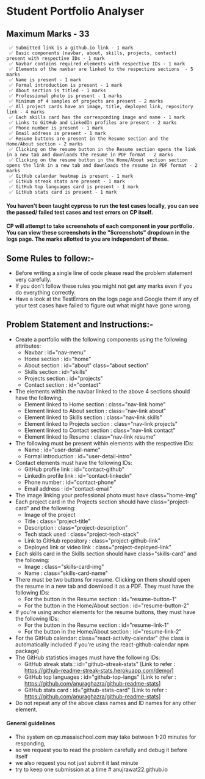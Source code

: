 # Student Portfolio Analyser

## Maximum Marks - 33

```
 ✅ Submitted link is a github.io link - 1 mark
 ✅ Basic components (navbar, about, skills, projects, contact) present with respective IDs - 1 mark
 ✅ Navbar contains required elements with respective IDs - 1 mark
 ✅ Elements of the navbar are linked to the respective sections  - 5 marks
 ✅ Name is present - 1 mark
 ✅ Formal introduction is present - 1 mark
 ✅ About section is titled - 1 marks
 ✅ Professional photo is present - 1 marks
 ✅ Minimum of 4 samples of projects are present - 2 marks
 ✅ All project cards have an image, title, deployed link, repository link - 4 marks
 ✅ Each skills card has the corresponding image and name - 1 mark
 ✅ Links to GitHub and LinkedIn profiles are present - 2 marks
 ✅ Phone number is present - 1 mark
 ✅ Email address is present - 1 mark
 ✅ Resume buttons are present in the Resume section and the Home/About section - 2 marks
 ✅ Clicking on the resume button in the Resume section opens the link in a new tab and downloads the resume in PDF format - 2 marks
 ✅ Clicking on the resume button in the Home/About section section opens the link in a new tab and downloads the resume in PDF format - 2 marks
 ✅ GitHub calendar heatmap is present - 1 mark
 ✅ GitHub streak stats are present - 1 mark
 ✅ GitHub top languages card is present - 1 mark
 ✅ GitHub stats card is present - 1 mark

```

#### You haven't been taught cypress to run the test cases locally, you can see the passed/ failed test cases and test errors on CP itself.

#### CP will attempt to take screenshots of each component in your portfolio. You can view these screenshots in the "Screenshots" dropdown in the logs page. The marks allotted to you are independent of these.

## Some Rules to follow:-

- Before writing a single line of code please read the problem statement very carefully.
- If you don't follow these rules you might not get any marks even if you do everything correctly.
- Have a look at the TestErrors on the logs page and Google them if any of your test cases have failed to figure out what might have gone wrong.

## Problem Statement and Instructions:-

- Create a portfolio with the following components using the following attributes:
  - Navbar : id="nav-menu"
  - Home section : id="home"
  - About section : id="about" class="about section"
  - Skills section : id="skills"
  - Projects section : id="projects"
  - Contact section : id="contact"
- The elements within the navbar linked to the above 4 sections should have the following.
  - Element linked to Home section : class="nav-link home"
  - Element linked to About section : class="nav-link about"
  - Element linked to Skills section : class="nav-link skills"
  - Element linked to Projects section : class="nav-link projects"
  - Element linked to Contact section : class="nav-link contact"
  - Element linked to Resume : class="nav-link resume"
- The following must be present within elements with the respective IDs:
  - Name : id="user-detail-name"
  - Formal introduction : id="user-detail-intro"
- Contact elements must have the following IDs:
  - GitHub profile link : id="contact-github"
  - LinkedIn profile link : id="contact-linkedin"
  - Phone number : id="contact-phone"
  - Email address : id="contact-email"
- The image linking your professional photo must have class="home-img"
- Each project card in the Projects section should have class="project-card" and the following:
  - Image of the project
  - Title : class="project-title"
  - Description : class="project-description"
  - Tech stack used : class="project-tech-stack"
  - Link to GitHub repository : class="project-github-link"
  - Deployed link or video link : class="project-deployed-link"
- Each skills card in the Skills section should have class="skills-card" and the following:
  - Image : class="skills-card-img"
  - Name : class="skills-card-name"
- There must be two buttons for resume. Clicking on them should open the resume in a new tab and download it as a PDF. They must have the following IDs:
  - For the button in the Resume section : id="resume-button-1"
  - For the button in the Home/About section : id="resume-button-2"
- If you're using anchor elements for the resume buttons, they must have the following IDs:
  - For the button in the Resume section : id="resume-link-1"
  - For the button in the Home/About section : id="resume-link-2"
- For the GitHub calendar: class="react-activity-calendar" (the class is automatically included if you're using the react-github-calendar npm package)
- The GitHub statistics images must have the following IDs:
  - GitHub streak stats : id="github-streak-stats" [Link to refer : https://github-readme-streak-stats.herokuapp.com/demo/]
  - GitHub top languages : id="github-top-langs" [Link to refer : https://github.com/anuraghazra/github-readme-stats]
  - GitHub stats card : id="github-stats-card" [Link to refer : https://github.com/anuraghazra/github-readme-stats]
- Do not repeat any of the above class names and ID names for any other element.

#### General guidelines

- The system on cp.masaischool.com may take between 1-20 minutes for responding,
- so we request you to read the problem carefully and debug it before itself
- we also request you not just submit it last minute
- try to keep one submission at a time
#   a n u j r a w a t 2 2 . g i t h u b . i o  
 